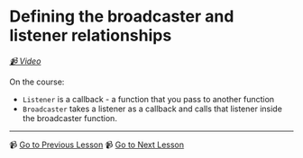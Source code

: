 # Defining the broadcaster and listener relationships

*[📹 Video](https://egghead.io/lessons/egghead-defining-the-broadcaster-and-listener-relationship)*

On the course:

- `Listener` is a callback - a function that you pass to another function
- `Broadcaster`  takes a listener as a callback and calls that listener inside the broadcaster function.


---

📹 [Go to Previous Lesson](https://egghead.io/lessons/egghead-compose-closures-and-callbacks-to-create-new-functions)
📹 [Go to Next Lesson](https://egghead.io/lessons/egghead-time-is-a-hidden-variable-in-javascript-f724e184)
